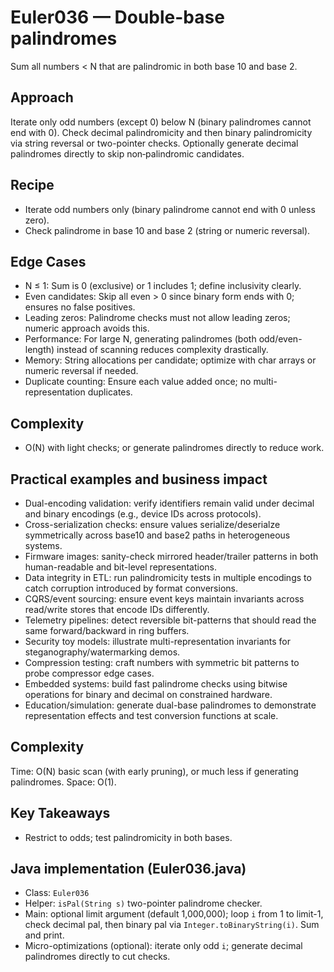 # Euler036 — Double-base palindromes

Sum all numbers < N that are palindromic in both base 10 and base 2.

## Approach

Iterate only odd numbers (except 0) below N (binary palindromes cannot end with 0). Check decimal palindromicity and then binary palindromicity via string reversal or two-pointer checks. Optionally generate decimal palindromes directly to skip non‑palindromic candidates.

## Recipe

- Iterate odd numbers only (binary palindrome cannot end with 0 unless zero).
- Check palindrome in base 10 and base 2 (string or numeric reversal).

## Edge Cases

- N ≤ 1: Sum is 0 (exclusive) or 1 includes 1; define inclusivity clearly.
- Even candidates: Skip all even > 0 since binary form ends with 0; ensures no false positives.
- Leading zeros: Palindrome checks must not allow leading zeros; numeric approach avoids this.
- Performance: For large N, generating palindromes (both odd/even-length) instead of scanning reduces complexity drastically.
- Memory: String allocations per candidate; optimize with char arrays or numeric reversal if needed.
- Duplicate counting: Ensure each value added once; no multi-representation duplicates.

## Complexity
- O(N) with light checks; or generate palindromes directly to reduce work.

## Practical examples and business impact

- Dual-encoding validation: verify identifiers remain valid under decimal and binary encodings (e.g., device IDs across protocols).
- Cross-serialization checks: ensure values serialize/deserialze symmetrically across base10 and base2 paths in heterogeneous systems.
- Firmware images: sanity-check mirrored header/trailer patterns in both human-readable and bit-level representations.
- Data integrity in ETL: run palindromicity tests in multiple encodings to catch corruption introduced by format conversions.
- CQRS/event sourcing: ensure event keys maintain invariants across read/write stores that encode IDs differently.
- Telemetry pipelines: detect reversible bit-patterns that should read the same forward/backward in ring buffers.
- Security toy models: illustrate multi-representation invariants for steganography/watermarking demos.
- Compression testing: craft numbers with symmetric bit patterns to probe compressor edge cases.
- Embedded systems: build fast palindrome checks using bitwise operations for binary and decimal on constrained hardware.
- Education/simulation: generate dual-base palindromes to demonstrate representation effects and test conversion functions at scale.

## Complexity

Time: O(N) basic scan (with early pruning), or much less if generating palindromes. Space: O(1).

## Key Takeaways
- Restrict to odds; test palindromicity in both bases.


## Java implementation (Euler036.java)

- Class: `Euler036`
- Helper: `isPal(String s)` two-pointer palindrome checker.
- Main: optional limit argument (default 1,000,000); loop `i` from 1 to limit-1, check decimal pal, then binary pal via `Integer.toBinaryString(i)`. Sum and print.
- Micro-optimizations (optional): iterate only odd `i`; generate decimal palindromes directly to cut checks.
